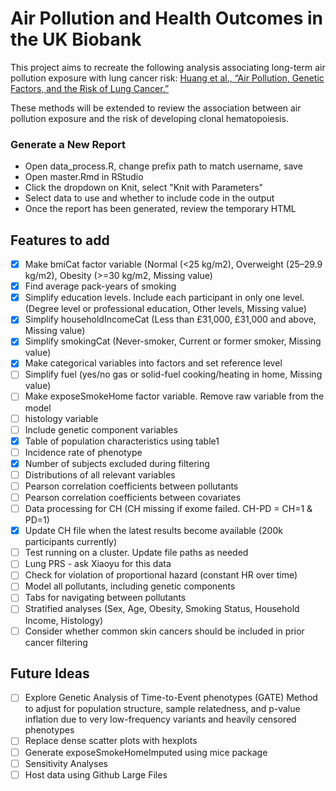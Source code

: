 # Air Pollution and Health Outcomes in the UK Biobank
This project aims to recreate the following analysis associating long-term air pollution exposure with lung cancer risk: 
[Huang et al., “Air Pollution, Genetic Factors, and the Risk of Lung Cancer.”](https://www.atsjournals.org/doi/10.1164/rccm.202011-4063OC)

These methods will be extended to review the association between air pollution exposure and the risk of developing clonal hematopoiesis.

### Generate a New Report
- Open data_process.R, change prefix path to match username, save
- Open master.Rmd in RStudio
- Click the dropdown on Knit, select "Knit with Parameters"
- Select data to use and whether to include code in the output
- Once the report has been generated, review the temporary HTML

## Features to add
- [x] Make bmiCat factor variable (Normal (<25 kg/m2), Overweight (25–29.9 kg/m2), Obesity (>=30 kg/m2, Missing value)
- [x] Find average pack-years of smoking
- [x] Simplify education levels. Include each participant in only one level. (Degree level or professional education, Other levels, Missing value)
- [x] Simplify householdIncomeCat (Less than £31,000, £31,000 and above, Missing value)
- [x] Simplify smokingCat (Never-smoker, Current or former smoker, Missing value)
- [x] Make categorical variables into factors and set reference level
- [ ] Simplify fuel (yes/no gas or solid-fuel cooking/heating in home, Missing value)
- [ ] Make exposeSmokeHome factor variable. Remove raw variable from the model
- [ ] histology variable
- [ ] Include genetic component variables
- [x] Table of population characteristics using table1
- [ ] Incidence rate of phenotype
- [x] Number of subjects excluded during filtering
- [ ] Distributions of all relevant variables
- [ ] Pearson correlation coefficients between pollutants
- [ ] Pearson correlation coefficients between covariates
- [ ] Data processing for CH (CH missing if exome failed. CH-PD = CH=1 & PD=1)
- [x] Update CH file when the latest results become available (200k participants currently)
- [ ] Test running on a cluster. Update file paths as needed
- [ ] Lung PRS - ask Xiaoyu for this data
- [ ] Check for violation of proportional hazard (constant HR over time)
- [ ] Model all pollutants, including genetic components
- [ ] Tabs for navigating between pollutants
- [ ] Stratified analyses (Sex, Age, Obesity, Smoking Status, Household Income, Histology)
- [ ] Consider whether common skin cancers should be included in prior cancer filtering

## Future Ideas
- [ ] Explore Genetic Analysis of Time-to-Event phenotypes (GATE) Method to adjust for population structure, sample relatedness, and p-value inflation due to very low-frequency variants and heavily censored phenotypes
- [ ] Replace dense scatter plots with hexplots
- [ ] Generate exposeSmokeHomeImputed using mice package
- [ ] Sensitivity Analyses
- [ ] Host data using Github Large Files

